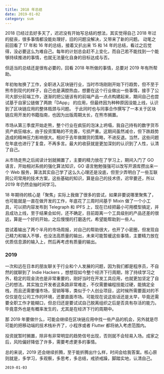 ```yaml
---
title: 2018 年总结
date: 2019-01-02
category: sum
---
```


2018 已经过去好多天了，迟迟没有开始写总结的想法，其实觉得自己 2018 年过的挺丧，很多事情都没能处理好，旧的问题没解决，又带来了新的问题。
动笔之前回看了 17 年和 16 年的总结，接着又扒出来 15 和 14 年的总结，看过之后觉得，没必要这么为难自己。每年的计划总会赶不上变化，而自己若不能找到一个能够持续推进的事情，也就无法量化自身的目标达成与否。

但适当的总结还是很有必要的，回看 2018 年所做的事情，总要对 2019 年有所帮助。

年初匆匆换了工作，全职进入区块链行业，当时市场刚刚开始下行趋势，但不至于熊市到现代的样子，自己也是满腔热血，想要在这个行业做出一些事情，接手了公司大部分前端工作，逐渐的把公链该有的前端产品一点点构建起来，期间自己也尝试基于自家公链做了两款「DApp」 的应用，但最终因为种种原因没能上线，认识到了区块链应用的整体瓶颈与问题。
于此同时也与同事合作撰写了一本关于区块链应用开发的书籍指南，也因为出版周期太长，在熊市搁置。

市场从第三季度开始走熊，整个行业在疯狂的泡沫上坍塌，我自己持有的数字货币资产疯狂缩水，由于投资策略的不完善，亏损严重。这期间虽然减仓，但下跌趋势造成的精神压力影响很大。相对于去年做期货的策略，不进反退。当然，这些问题在年底也进行了复盘，不再多言。最大的收获就是更加深刻的认识到了人性，认清了自己。

从市场走熊之后阅读计划就搁置了，主要的精力放在了学习上，期间入门了 GO 语言，开始相对系统的强化算法知识，GO 语言勉勉强强可以改写开源库攒出来一个 Web 服务，算法其实自己学了这么久心理还是没底，但至少弄明白了一些互联网公司常用的技术方案，这些基础的知识，算是自己的技术债，迟早要还，所以 2019 年仍然会抽时间学习。

18 年期待的核心是「聚焦」实际上我做了很多的尝试，如果非要说哪里聚焦了，也可能就是一直在做开发的工作，年底花了三周时间基于 Mixin 做了一个小工具，可以把内容发布到 Telegraph 和 IPFS 上，现在已经把最小可用模型搞定，并且成功上线，至于结果会如何，还不确定，目前距离一个工具级别的产品还差的很远，算是一个好的开始，之后慢慢的打磨迭代，希望能帮助到一些人。

尝试着输出了两个半月的市场周报，对自己的帮助很大，也开了小密圈，但发现自己精力和输入不够，也没法高质量的输出，未来可能暂缓这些事情，主要精力放在优质信息源的输入上，然后再考虑有质量的输出。

### 2019

一次和远在日本的朋友聊关于行业和个人发展的问题，因为我们都是程序员，不自然的就聊到了 Indie Hackers ，想想现如今整个经济下行周期，除了持续学习之外，稳定的现金流也是非常重要的，刚好当时在开发工具应用，也就更加坚定了自己的想法。其实独立开发者这条路非常难走，不仅需要编程技能过硬，能搞定全栈，而且还需要懂市场，营销等等，类似于个人创业项目，这时候所需要面对的不仅仅是在公司工作的环境，还要直面市场。可能现在说这些话还是太早，毕竟还需要全职工作才能糊口，但总归还是要试试自己脱离组织之后是否具有存活的能力。毕竟意外也是有概率发生的，尤其是在经济下行的周期中。

那 2019 年要做什么，可能会继续在区块链应用中找一些产品的机会，另外就是尽可能的把移动端的技术栈补齐了，小程序或者 Flutter 都将纳入考虑范围内。

投资就暂时搁置，除非有非常明显的趋势信号出现，否则就不会轻易入场。成家之后，风险偏好降低了许多，需要考虑更多的事情。

总的来说，2019 还会继续折腾，至于能折腾出什么样，时间会给我答案。核心原则就是，多学习，多观察，多思考，多总结，戒骄戒躁，脚踏实地，认清自己。

`2019-01-03`
